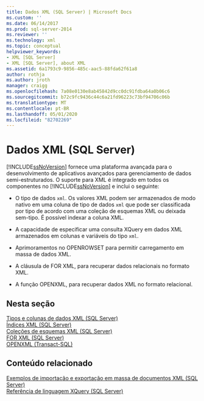 ```yaml
---
title: Dados XML (SQL Server) | Microsoft Docs
ms.custom: ''
ms.date: 06/14/2017
ms.prod: sql-server-2014
ms.reviewer: ''
ms.technology: xml
ms.topic: conceptual
helpviewer_keywords:
- XML [SQL Server]
- XML [SQL Server], about XML
ms.assetid: 6a1793c9-9856-485c-aac5-88fda62f61a8
author: rothja
ms.author: jroth
manager: craigg
ms.openlocfilehash: 7a08e0130e8ab45842d9cc0dc91fdba64a0b06c6
ms.sourcegitcommit: b72c9fc9436c44c6a21fd96223c73bf94706c06b
ms.translationtype: MT
ms.contentlocale: pt-BR
ms.lasthandoff: 05/01/2020
ms.locfileid: "82702269"
---
```

# <a name="xml-data-sql-server"></a>Dados XML (SQL Server)
  [!INCLUDE[ssNoVersion](../../includes/ssnoversion-md.md)] fornece uma plataforma avançada para o desenvolvimento de aplicativos avançados para gerenciamento de dados semi-estruturados. O suporte para XML é integrado em todos os componentes no [!INCLUDE[ssNoVersion](../../includes/ssnoversion-md.md)] e inclui o seguinte:  
  
-   O tipo de dados `xml`. Os valores XML podem ser armazenados de modo nativo em uma coluna de tipo de dados `xml` que pode ser classificada por tipo de acordo com uma coleção de esquemas XML ou deixada sem-tipo. É possível indexar a coluna XML.  
  
-   A capacidade de especificar uma consulta XQuery em dados XML armazenados em colunas e variáveis do tipo `xml`.  
  
-   Aprimoramentos no OPENROWSET para permitir carregamento em massa de dados XML.  
  
-   A cláusula de FOR XML, para recuperar dados relacionais no formato XML.  
  
-   A função OPENXML, para recuperar dados XML no formato relacional.  
  
## <a name="in-this-section"></a>Nesta seção  
 [Tipos e colunas de dados XML &#40;SQL Server&#41;](xml-data-type-and-columns-sql-server.md)  
 [Índices XML &#40;SQL Server&#41;](xml-indexes-sql-server.md)  
 [Coleções de esquemas XML &#40;SQL Server&#41;](xml-schema-collections-sql-server.md)  
 [FOR XML &#40;SQL Server&#41;](for-xml-sql-server.md)  
 [OPENXML &#40;Transact-SQL&#41;](/sql/t-sql/functions/openxml-transact-sql)  
  
## <a name="related-content"></a>Conteúdo relacionado  
 [Exemplos de importação e exportação em massa de documentos XML &#40;SQL Server&#41;](../import-export/examples-of-bulk-import-and-export-of-xml-documents-sql-server.md)  
 [Referência de linguagem XQuery &#40;SQL Server&#41;](/sql/xquery/xquery-language-reference-sql-server)  
  
